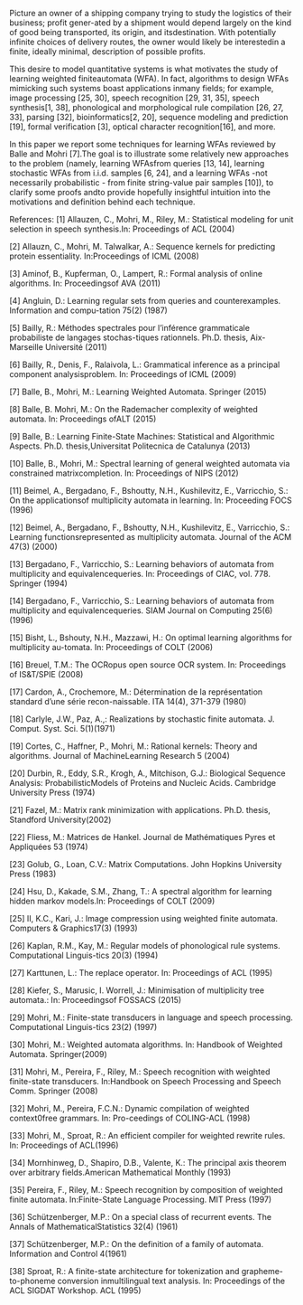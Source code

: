 Picture an owner of a shipping company trying to study the logistics of their business; profit gener-ated by a shipment would depend largely on the kind of good being transported, its origin, and itsdestination.  With potentially infinite choices of delivery routes, the owner would likely be interestedin a finite, ideally minimal, description of possible profits.

This desire to model quantitative systems is what motivates the study of learning weighted finiteautomata (WFA). In fact, algorithms to design WFAs mimicking such systems boast applications inmany fields; for example, image processing [25, 30], speech recognition [29, 31, 35], speech synthesis[1,  38],  phonological  and  morphological  rule  compilation  [26,  27,  33],  parsing  [32],  bioinformatics[2, 20], sequence modeling and prediction [19], formal verification [3], optical character recognition[16], and more.

In this paper we report some techniques for learning WFAs reviewed by Balle and Mohri [7].The  goal  is  to  illustrate  some  relatively  new  approaches  to  the  problem  (namely,  learning  WFAsfrom queries [13, 14], learning stochastic WFAs from i.i.d.  samples [6, 24], and a learning WFAs -not necessarily probabilistic - from finite string-value pair samples [10]), to clarify some proofs andto provide hopefully insightful intuition into the motivations and definition behind each technique.

References:
[1]  Allauzen, C., Mohri, M., Riley, M.:  Statistical modeling for unit selection in speech synthesis.In:  Proceedings of ACL (2004)

[2]  Allauzn,  C.,  Mohri,  M. Talwalkar,  A.:  Sequence kernels for predicting protein essentiality. In:Proceedings of ICML (2008)

[3]  Aminof, B., Kupferman, O., Lampert, R.:  Formal analysis of online algorithms. In:  Proceedingsof AVA (2011)

[4]  Angluin, D.:  Learning regular sets from queries and counterexamples. Information and compu-tation 75(2) (1987)

[5]  Bailly, R.:  Méthodes spectrales pour l’inférence grammaticale probabiliste de langages stochas-tiques rationnels. Ph.D. thesis, Aix-Marseille Université (2011)

[6]  Bailly,  R.,  Denis,  F.,  Ralaivola,  L.:  Grammatical inference as a principal component analysisproblem. In:  Proceedings of ICML (2009)

[7]  Balle, B., Mohri, M.:  Learning Weighted Automata. Springer (2015)

[8]  Balle, B. Mohri, M.:  On the Rademacher complexity of weighted automata. In:  Proceedings ofALT (2015)

[9]  Balle,  B.:  Learning Finite-State Machines:  Statistical and Algorithmic Aspects. Ph.D. thesis,Universitat Politecnica de Catalunya (2013)

[10]  Balle, B., Mohri, M.:  Spectral learning of general weighted automata via constrained matrixcompletion. In:  Proceedings of NIPS (2012)

[11]  Beimel, A., Bergadano, F., Bshoutty, N.H., Kushilevitz, E., Varricchio, S.:  On the applicationsof multiplicity automata in learning. In:  Proceeding FOCS (1996)

[12]  Beimel, A., Bergadano, F., Bshoutty, N.H., Kushilevitz, E., Varricchio, S.:  Learning functionsrepresented as multiplicity automata. Journal of the ACM 47(3) (2000)

[13]  Bergadano, F., Varricchio, S.: Learning behaviors of automata from multiplicity and equivalencequeries. In:  Proceedings of CIAC, vol. 778. Springer (1994)

[14]  Bergadano, F., Varricchio, S.: Learning behaviors of automata from multiplicity and equivalencequeries. SIAM Journal on Computing 25(6) (1996)

[15]  Bisht,  L.,  Bshouty,  N.H.,  Mazzawi,  H.:  On  optimal  learning  algorithms  for  multiplicity  au-tomata. In:  Proceedings of COLT (2006)

[16]  Breuel, T.M.:  The OCRopus open source OCR system. In:  Proceedings of IS&T/SPIE (2008)

[17]  Cardon, A., Crochemore, M.:  Détermination de la représentation standard d’une série recon-naissable. ITA 14(4), 371-379 (1980)

[18]  Carlyle, J.W., Paz, A.,:  Realizations by stochastic finite automata. J. Comput. Syst. Sci. 5(1)(1971)

[19]  Cortes, C., Haffner, P., Mohri, M.: Rational kernels: Theory and algorithms. Journal of MachineLearning Research 5 (2004)

[20]  Durbin, R., Eddy, S.R., Krogh, A., Mitchison, G.J.: Biological Sequence Analysis: ProbabilisticModels of Proteins and Nucleic Acids. Cambridge University Press (1974)

[21]  Fazel,  M.:   Matrix  rank  minimization  with  applications.  Ph.D.  thesis,  Standford  University(2002)

[22]  Fliess, M.:  Matrices de Hankel. Journal de Mathématiques Pyres et Appliquées 53 (1974)

[23]  Golub, G., Loan, C.V.:  Matrix Computations. John Hopkins University Press (1983)

[24]  Hsu, D., Kakade, S.M., Zhang, T.:  A spectral algorithm for learning hidden markov models.In:  Proceedings of COLT (2009)

[25]  II, K.C., Kari, J.:  Image compression using weighted finite automata. Computers & Graphics17(3) (1993)

[26]  Kaplan, R.M., Kay, M.:  Regular models of phonological rule systems. Computational Linguis-tics 20(3) (1994)

[27]  Karttunen, L.:  The replace operator. In:  Proceedings of ACL (1995)

[28]  Kiefer, S., Marusic, I. Worrell, J.:  Minimisation of multiplicity tree automata.:  In:  Proceedingsof FOSSACS (2015)

[29]  Mohri, M.: Finite-state transducers in language and speech processing. Computational Linguis-tics 23(2) (1997)

[30]  Mohri,  M.:  Weighted  automata  algorithms.  In:  Handbook  of  Weighted  Automata.  Springer(2009)

[31]  Mohri, M., Pereira, F., Riley, M.:  Speech recognition with weighted finite-state transducers. In:Handbook on Speech Processing and Speech Comm. Springer (2008)

[32]  Mohri, M., Pereira, F.C.N.:  Dynamic compilation of weighted context0free grammars. In:  Pro-ceedings of COLING-ACL (1998)

[33]  Mohri, M., Sproat, R.:  An efficient compiler for weighted rewrite rules. In:  Proceedings of ACL(1996)

[34]  Mornhinweg, D., Shapiro, D.B., Valente, K.:  The principal axis theorem over arbitrary fields.American Mathematical Monthly (1993)

[35]  Pereira,  F.,  Riley,  M.:   Speech  recognition  by  composition  of  weighted  finite  automata.  In:Finite-State Language Processing. MIT Press (1997)

[36]  Schützenberger,  M.P.:   On  a  special  class  of  recurrent  events.  The  Annals  of  MathematicalStatistics 32(4) (1961)

[37]  Schützenberger, M.P.:  On the definition of a family of automata. Information and Control 4(1961)

[38]  Sproat, R.:  A finite-state architecture for tokenization and grapheme-to-phoneme conversion inmultilingual text analysis. In:  Proceedings of the ACL SIGDAT Workshop. ACL (1995)
